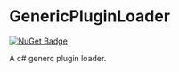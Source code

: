 # GenericPluginLoader

[![NuGet Badge](https://buildstats.info/nuget/GenericPluginLoader?includePreReleases=true)](https://www.nuget.org/packages/GenericPluginLoader/)

A c# generc plugin loader.
